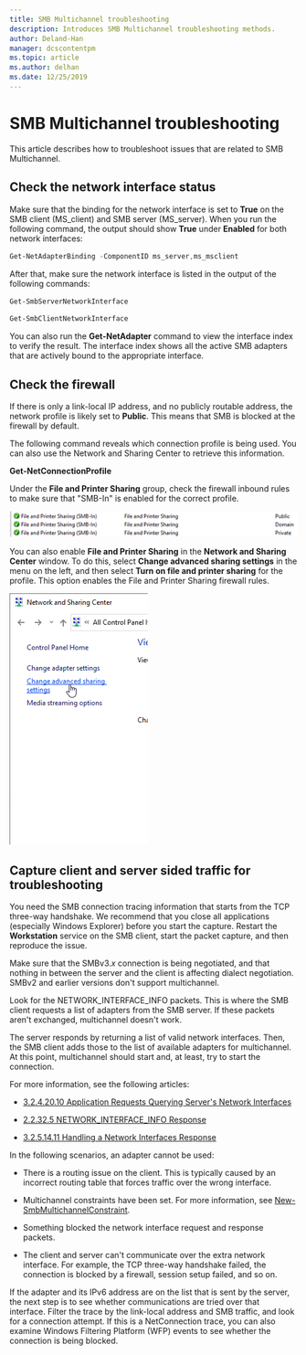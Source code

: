 ```yaml
---
title: SMB Multichannel troubleshooting
description: Introduces SMB Multichannel troubleshooting methods.
author: Deland-Han
manager: dcscontentpm
ms.topic: article
ms.author: delhan
ms.date: 12/25/2019
---
```


# SMB Multichannel troubleshooting

This article describes how to troubleshoot issues that are related to SMB Multichannel.

## Check the network interface status

Make sure that the binding for the network interface is set to **True** on the SMB client (MS\_client) and SMB server (MS\_server). When you run
the following command, the output should show **True** under **Enabled** for both network interfaces:

```PowerShell
Get-NetAdapterBinding -ComponentID ms_server,ms_msclient
```

After that, make sure the network interface is listed in the output of the following commands:

```PowerShell
Get-SmbServerNetworkInterface
```

```PowerShell
Get-SmbClientNetworkInterface
```

You can also run the **Get-NetAdapter** command to view the interface index to verify the result. The interface index shows all the active SMB adapters that are actively bound to the appropriate interface.

## Check the firewall

If there is only a link-local IP address, and no publicly routable address, the network profile is likely set to **Public**. This means that SMB is blocked at the firewall by default.

The following command reveals which connection profile is being used. You can also use the Network and Sharing Center to retrieve this information.

**Get-NetConnectionProfile**

Under the **File and Printer Sharing** group, check the firewall inbound rules to make sure that "SMB-In" is enabled for the correct profile.

![SMB-in rules](media/smb-multichannel-troubleshooting-1.png)

You can also enable **File and Printer Sharing** in the **Network and Sharing Center** window. To do this, select **Change advanced sharing settings** in the menu on the left, and then select **Turn on file and printer sharing** for the profile. This option enables the File and Printer Sharing firewall rules.

![Change advanced sharing settings](media/smb-multichannel-troubleshooting-2.png)

## Capture client and server sided traffic for troubleshooting

You need the SMB connection tracing information that starts from the TCP three-way handshake. We recommend that you close all applications (especially Windows Explorer) before you start the capture. Restart the **Workstation** service on the SMB client, start the packet capture, and then reproduce the issue.

Make sure that the SMBv3.*x* connection is being negotiated, and that nothing in between the server and the client is affecting dialect negotiation. SMBv2 and earlier versions don't support multichannel.

Look for the NETWORK\_INTERFACE\_INFO packets. This is where the SMB client requests a list of adapters from the SMB server. If these packets aren't exchanged, multichannel doesn't work.

The server responds by returning a list of valid network interfaces. Then, the SMB client adds those to the list of available adapters for multichannel. At this point, multichannel should start and, at least, try to start the connection.

For more information, see the following articles:

- [3.2.4.20.10 Application Requests Querying Server's Network Interfaces](https://docs.microsoft.com/openspecs/windows_protocols/ms-smb2/147adde4-d936-4597-924a-8caa3429c6b0)

- [2.2.32.5 NETWORK\_INTERFACE\_INFO Response](https://docs.microsoft.com/openspecs/windows_protocols/ms-smb2/fcd862d1-1b85-42df-92b1-e103199f531f)

- [3.2.5.14.11 Handling a Network Interfaces Response](https://docs.microsoft.com/openspecs/windows_protocols/ms-smb2/5459722b-1eaa-4ead-b465-284363264cad)

In the following scenarios, an adapter cannot be used:

- There is a routing issue on the client. This is typically caused by an incorrect routing table that forces traffic over the wrong interface.

- Multichannel constraints have been set. For more information, see [New-SmbMultichannelConstraint](https://docs.microsoft.com/powershell/module/smbshare/new-smbmultichannelconstraint).

- Something blocked the network interface request and response packets.

- The client and server can't communicate over the extra network interface. For example, the TCP three-way handshake failed, the connection is blocked by a firewall, session setup failed, and so on.

If the adapter and its IPv6 address are on the list that is sent by the server, the next step is to see whether communications are tried over that interface. Filter the trace by the link-local address and SMB traffic, and look for a connection attempt. If this is a NetConnection trace, you can also examine Windows Filtering Platform (WFP) events to see whether the connection is being blocked.
